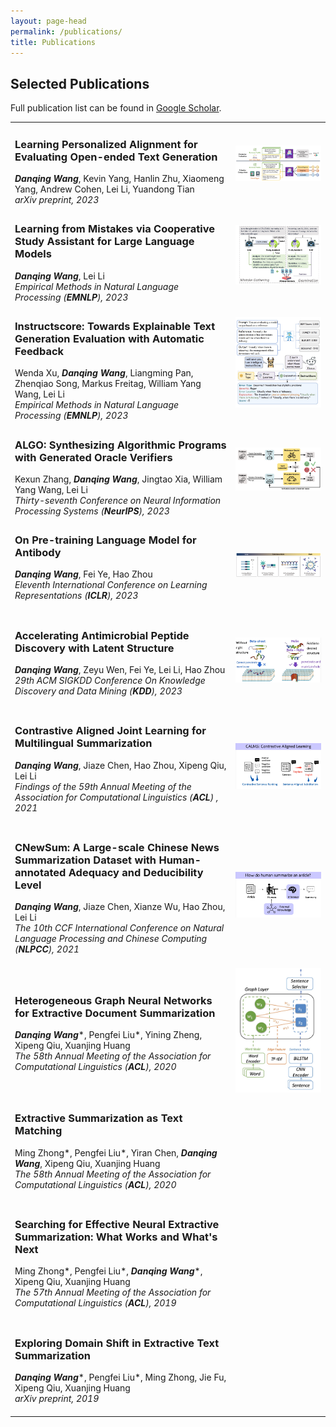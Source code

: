 ```yaml
---
layout: page-head
permalink: /publications/
title: Publications
---
```


## Selected Publications

Full publication list can be found in [Google Scholar](https://scholar.google.com/citations?hl=zh-CN&user=mAo_lUwAAAAJ).

<table>
<tr>
  <td width="65%">
    <h3>
      Learning Personalized Alignment for Evaluating Open-ended Text Generation
      <a href="https://arxiv.org/pdf/2310.03304.pdf"><i class="fa fa-home"></i></a>
      <!-- <a href="https://arxiv.org/abs/2310.03304"><i class="fa fa-link fa-sm"></i></a> -->
    </h3>
    <em><strong>Danqing Wang</strong></em>, Kevin Yang, Hanlin Zhu, Xiaomeng Yang, Andrew Cohen, Lei Li, Yuandong Tian <br/>
    <em>arXiv preprint, 2023</em>
  </td>
  <td width="35%" align="right" valign="middle"><img src="/assets/images/PerSE.jpg" alt="PerSE"></td>
</tr>
<tr>
  <td width="65%">
    <h3>
      Learning from Mistakes via Cooperative Study Assistant for Large Language Models 
      <a href="/projects/SALAM/"><i class="fa fa-home"></i></a>
    </h3>
    <em><strong>Danqing Wang</strong></em>, Lei Li <br/>
    <em>Empirical Methods in Natural Language Processing (<strong>EMNLP</strong>), 2023</em>
  </td>
  <td width="35%" align="right" valign="middle"><img src="/assets/images/SALAM.jpg" alt="SALAM"></td>
</tr>
<tr>
  <td width="65%">
    <h3>
      Instructscore: Towards Explainable Text Generation Evaluation with Automatic Feedback
      <a href="https://llilab.github.io/projects/instructscore/"><i class="fa fa-home"></i></a>
    </h3>
    Wenda Xu, <em><strong>Danqing Wang</strong></em>, Liangming Pan, Zhenqiao Song, Markus Freitag, William Yang Wang, Lei Li <br/>
    <em>Empirical Methods in Natural Language Processing (<strong>EMNLP</strong>), 2023</em>
  </td>
  <td width="35%" align="right" valign="middle"><img src="/assets/images/InstructScore.jpg" alt="Instructscore"></td>
</tr>
<tr>
  <td width="65%">
    <h3>
      ALGO: Synthesizing Algorithmic Programs with Generated Oracle Verifiers
      <!-- <a href="https://arxiv.org/pdf/2305.14591"><i class="fa fa-link fa-sm"></i></a> -->
      <a href="https://llilab.github.io/projects/algo/"><i class="fa fa-home"></i></a>
    </h3>
    Kexun Zhang, <em><strong>Danqing Wang</strong></em>, Jingtao Xia, William Yang Wang, Lei Li <br/>
    <em>Thirty-seventh Conference on Neural Information Processing Systems (<strong>NeurIPS</strong>), 2023</em>
  </td>
  <td width="35%" align="right" valign="middle"><img src="/assets/images/ALGO.jpg" alt="ATUE"></td>
</tr>
<!-- <tr>
  <td width="65%">
    <h3>
      Generating Global Factual and Counterfactual Explainer for Molecule under Domain Constraints
      <a href="https://openreview.net/forum?id=qElXYQqxQh"><i class="fa fa-link fa-sm"></i></a>
    </h3>
    <em><strong>Danqing Wang</strong></em>, Antonis Antoniades, Ambuj Singh, Lei Li <br/>
    <em>ICML 3rd Workshop on Interpretable Machine Learning in Healthcare (IMLH), 2023</em>
  </td>
  <td width="35%"></td>
</tr> -->
<tr>
  <td width="65%">
    <h3>
      On Pre-training Language Model for Antibody
      <a href="/projects/EATLM/"><i class="fa fa-home"></i></a>
    </h3>
    <em><strong>Danqing Wang</strong></em>, Fei Ye, Hao Zhou <br/>
    <em>Eleventh International Conference on Learning Representations (<strong>ICLR</strong>), 2023</em>
    <br/><br/>
  </td>
  <td width="35%" align="right" valign="middle"><img src="/assets/images/EATLM.jpg" alt="ATUE"></td>
</tr>
<tr>
  <td width="65%">
    <h3>
      Accelerating Antimicrobial Peptide Discovery with Latent Structure
      <a href="/projects/LSSAMP"><i class="fa fa-home"></i></a>
    </h3>
    <em><strong>Danqing Wang</strong></em>, Zeyu Wen, Fei Ye, Lei Li, Hao Zhou <br/>
    <em>29th ACM SIGKDD Conference On Knowledge Discovery and Data Mining (<strong>KDD</strong>), 2023</em>
    <br/><br/>
  </td>
  <td width="35%" align="right" valign="middle"><img src="/assets/images/LSSAMP.jpg" alt="LSSAMP"></td>
</tr>
<tr>
  <td width="65%">
    <h3>
      Contrastive Aligned Joint Learning for Multilingual Summarization
      <a href="/projects/CALMS"><i class="fa fa-home"></i></a>  
    </h3>
    <em><strong>Danqing Wang</strong></em>, Jiaze Chen, Hao Zhou, Xipeng Qiu, Lei Li  <br/>
    <em>Findings of the 59th Annual Meeting of the Association for Computational Linguistics (<strong>ACL</strong>) , 2021</em>
    <br/><br/>
  </td>
  <td width="35%" align="right" valign="middle"><img src="/assets/images/CALMS/CALMS.jpg" alt="CALMS"></td>
</tr>
<tr>
  <td width="65%">
    <h3>
      CNewSum: A Large-scale Chinese News Summarization Dataset with Human-annotated Adequacy and Deducibility Level
      <a href="/projects/CNewSum"><i class="fa fa-home"></i></a>   
      <br/>
    </h3>
    <em><strong>Danqing Wang</strong></em>, Jiaze Chen, Xianze Wu, Hao Zhou, Lei Li  <br/>
    <em>The 10th CCF International Conference on Natural Language Processing and Chinese Computing (<strong>NLPCC</strong>), 2021</em>
    <br/><br/>
  </td>
  <td width="35%" align="right" valign="middle"><img src="/assets/images/CNewSum/motivation.jpg" alt="CNewSum"></td>
</tr>
<tr>
  <td width="70%">
    <h3>
      Heterogeneous Graph Neural Networks for Extractive Document Summarization
      <a href="https://aclanthology.org/2020.acl-main.553"><i class="fa fa-link fa-sm"></i></a>     
      <br/>
    </h3>
    <em><strong>Danqing Wang</strong></em>*, Pengfei Liu*, Yining Zheng, Xipeng Qiu, Xuanjing Huang  <br/>
    <em>The 58th Annual Meeting of the Association for Computational Linguistics (<strong>ACL</strong>), 2020</em>
    <br/><br/>
  </td>
  <td width="35%" align="middle" valign="middle"><img src="/assets/images/HSG.jpg" alt="HSG" height="25%"></td>
</tr>
<!-- <tr>
  <td width="65%">
    <h3>
      Enhancing Scientific Papers Summarization with Citation Graph
      <a href="https://ojs.aaai.org/index.php/AAAI/article/view/17482"><i class="fa fa-link fa-sm"></i></a>
    </h3>
    Chenxin An, Ming Zhong, Yiran Chen, <em><strong>Danqing Wang</strong></em>, Xipeng Qiu, Xuanjing Huang <br/>
    <em>Proceedings of the AAAI Conference on Artificial Intelligence (<strong>AAAI</strong>), 2021</em>
    <br/><br/>
  </td>
  <td width="35%"></td>
</tr> -->
<tr>
  <td width="65%">
    <h3>
      Extractive Summarization as Text Matching
      <a href="https://arxiv.org/abs/2004.08795"><i class="fa fa-link fa-sm"></i></a>
    </h3>
    Ming Zhong*, Pengfei Liu*, Yiran Chen, <em><strong>Danqing Wang</strong></em>, Xipeng Qiu, Xuanjing Huang <br/>
    <em>The 58th Annual Meeting of the Association for Computational Linguistics (<strong>ACL</strong>), 2020</em>
    <br/><br/>
  </td>
  <td width="35%"></td>
</tr>
<!-- <tr>
  <td width="65%">
    <h3>
      A Closer Look at Data Bias in Neural Extractive Summarization Models
      <a href="https://arxiv.org/abs/1909.13705"><i class="fa fa-link fa-sm"></i></a>
    </h3>
    Ming Zhong*, <em><strong>Danqing Wang</strong></em>*, Pengfei Liu*, Xipeng Qiu, Xuanjing Huang <br/>
    <em>Workshop on New Frontiers in Summarization of EMNLP, 2019</em>
    <br/><br/>
  </td>
  <td width="35%"></td>
</tr> -->
<tr>
  <td width="65%">
    <h3>
      Searching for Effective Neural Extractive Summarization: What Works and What's Next
      <a href="https://arxiv.org/abs/1907.03491"><i class="fa fa-link fa-sm"></i></a>
    </h3>
    Ming Zhong*, Pengfei Liu*, <em><strong>Danqing Wang</strong></em>*, Xipeng Qiu, Xuanjing Huang   <br/>
    <em>The 57th Annual Meeting of the Association for Computational Linguistics (<strong>ACL</strong>), 2019</em>
    <br/><br/>
  </td>
  <td width="35%"></td>
</tr>
<tr>
  <td width="65%">
    <h3>
      Exploring Domain Shift in Extractive Text Summarization
      <a href="https://arxiv.org/abs/1908.11664"><i class="fa fa-link fa-sm"></i></a>
    </h3>
    <em><strong>Danqing Wang</strong></em>*, Pengfei Liu*, Ming Zhong, Jie Fu, Xipeng Qiu, Xuanjing Huang   <br/>
    <em>arXiv preprint, 2019</em>
    <br/><br/>
  </td>
  <td width="35%"></td>
</tr>
</table>
